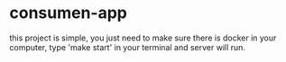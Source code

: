 # consumen-app

this project is simple, you just need to make sure there is docker in your computer, type 'make start' in your terminal and server will run. 
